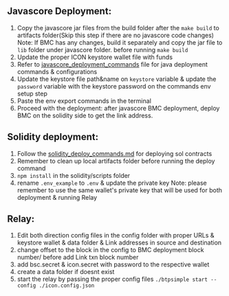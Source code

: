 
Javascore Deployment:
---------------------------------------------------------------------------------------------------------------------------------------------------------------

1. Copy the javascore jar files from the build folder after the `make build` to artifacts folder(Skip this step if there are no javascore code changes)
    Note: If BMC has any changes, build it separately and copy the jar file to `lib` folder under javascore folder. before running `make build`
2. Update the proper ICON keystore wallet file with funds 
3. Refer to [javascore_deployment_commands](https://github.com/icon-project/icon-bridge/blob/bridge_bsc/testnet/javascore/javascore_deploy_commands.md) file for java deployment commands & configurations
4. Update the keystore file path&name on `keystore` variable & update the `password` variable with the keystore password on the commands env setup step
5. Paste the env export commands in the terminal
6. Proceed with the deployment: after javascore BMC deployment, deploy BMC on the solidity side to get the link address.


Solidity deployment:
---------------------------------------------------------------------------------------------------------------------------------------------------------------

1. Follow the [solidity_deploy_commands.md](https://github.com/icon-project/icon-bridge/blob/bridge_bsc/testnet/solidity/solidity_deploy_commands.md) for deploying sol contracts
2. Remember to clean up local artifacts folder before running the deploy command
2. `npm install` in the solidity/scripts folder
3. rename `.env_example` to `.env` & update the private key 
Note: please remember to use the same wallet's private key that will be used for both deployment & running Relay


Relay:
---------------------------------------------------------------------------------------------------------------------------------------------------------------

1. Edit both direction config files in the config folder with proper URLs & keystore wallet & data folder & Link addresses in source and destination
2. change offset to the block in the config to BMC deployment block number/ before add Link txn block number
3. add bsc.secret & icon.secret with password to the respective wallet
4. create a data folder if doesnt exist
5. start the relay by passing the proper config files
`./btpsimple start --config ./icon.config.json`

